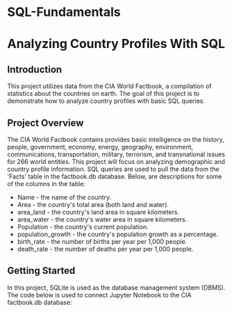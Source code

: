 # SQL-Fundamentals
<h1>Analyzing Country Profiles With SQL</h1>
<h2>Introduction</h2>
<p>This project utilizes data from the CIA World Factbook, a compilation of statistics about the countries on earth. The goal of this project is to demonstrate how to analyze country profiles with basic SQL queries.</p>

<h2>Project Overview</h2>
<p>The CIA World Factbook contains provides basic intelligence on the history, people, government, economy, energy, geography, environment, communications, transportation, military, terrorism, and transnational issues for 266 world entities. This project will focus on analyzing demographic and country profile information. SQL queries are used to pull the data from the 'Facts' table in the factbook.db database. Below, are descriptions for some of the columns in the table:</p>
<ul>
<li>Name - the name of the country.</li>
<li>Area - the country's total area (both land and water).</li>
<li>area_land - the country's land area in square kilometers.</li>
<li>area_water - the country's water area in square kilometers.</li>
<li>Population - the country's current population.</li>
<li>population_growth - the country's population growth as a percentage.</li>
<li>birth_rate - the number of births per year per 1,000 people.</li>
<li>death_rate - the number of deaths per year per 1,000 people. </li></ul>

<h2>Getting Started</h2>
<p> In this project, SQLite is used as the database management system (DBMS). The code below is used to connect Jupyter Notebook to the CIA factbook.db database:</p>

